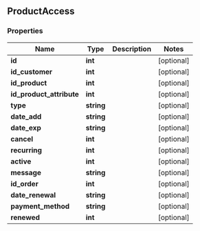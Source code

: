 ## ProductAccess

### Properties
Name | Type | Description | Notes
------------ | ------------- | ------------- | -------------
**id** | **int** |  | [optional] 
**id_customer** | **int** |  | [optional] 
**id_product** | **int** |  | [optional] 
**id_product_attribute** | **int** |  | [optional] 
**type** | **string** |  | [optional] 
**date_add** | **string** |  | [optional] 
**date_exp** | **string** |  | [optional] 
**cancel** | **int** |  | [optional] 
**recurring** | **int** |  | [optional] 
**active** | **int** |  | [optional] 
**message** | **string** |  | [optional] 
**id_order** | **int** |  | [optional] 
**date_renewal** | **string** |  | [optional] 
**payment_method** | **string** |  | [optional] 
**renewed** | **int** |  | [optional] 


